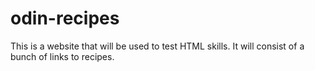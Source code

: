 # odin-recipes
This is a website that will be used to test HTML skills. It will consist of a bunch of
links to recipes.